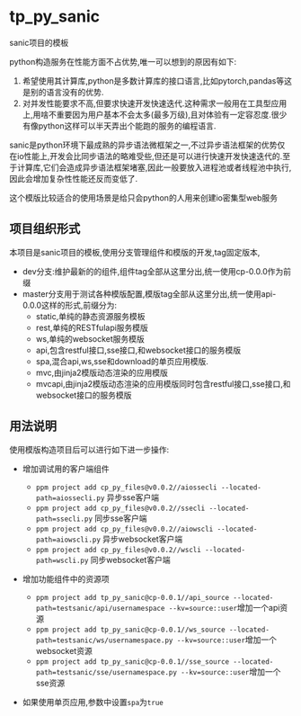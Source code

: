 # tp_py_sanic

sanic项目的模板

python构造服务在性能方面不占优势,唯一可以想到的原因有如下:

1. 希望使用其计算库,python是多数计算库的接口语言,比如pytorch,pandas等这是别的语言没有的优势.
2. 对并发性能要求不高,但要求快速开发快速迭代.这种需求一般用在工具型应用上,用啥不重要因为用户基本不会太多(最多万级),且对体验有一定容忍度.很少有像python这样可以半天弄出个能跑的服务的编程语言.

sanic是python环境下最成熟的异步语法微框架之一,不过异步语法框架的优势仅在io性能上,开发会比同步语法的略难受些,但还是可以进行快速开发快速迭代的.至于计算库,它们会造成异步语法框架堵塞,因此一般要放入进程池或者线程池中执行,因此会增加复杂性性能还反而变低了.

这个模版比较适合的使用场景是给只会python的人用来创建io密集型web服务

## 项目组织形式

本项目是sanic项目的模板,使用分支管理组件和模版的开发,tag固定版本,

+ dev分支:维护最新的的组件,组件tag全部从这里分出,统一使用cp-0.0.0作为前缀
+ master分支用于测试各种模版配置,模版tag全部从这里分出,统一使用api-0.0.0这样的形式,前缀分为:
    + static,单纯的静态资源服务模板
    + rest,单纯的RESTfulapi服务模版
    + ws,单纯的websocket服务模版
    + api,包含restful接口,sse接口,和websocket接口的服务模版
    + spa,混合api,ws,sse和download的单页应用模版.
    + mvc,由jinja2模版动态渲染的应用模版
    + mvcapi,由jinja2模版动态渲染的应用模版同时包含restful接口,sse接口,和websocket接口的服务模版

## 用法说明

使用模版构造项目后可以进行如下进一步操作:

+ 增加调试用的客户端组件

    + `ppm project add cp_py_files@v0.0.2//aiossecli --located-path=aiossecli.py` 异步sse客户端
    + `ppm project add cp_py_files@v0.0.2//ssecli --located-path=ssecli.py` 同步sse客户端
    + `ppm project add cp_py_files@v0.0.2//aiowscli --located-path=aiowscli.py` 异步websocket客户端
    + `ppm project add cp_py_files@v0.0.2//wscli --located-path=wscli.py` 同步websocket客户端

+ 增加功能组件中的资源项

    + `ppm project add tp_py_sanic@cp-0.0.1//api_source --located-path=testsanic/api/usernamespace --kv=source::user`增加一个api资源
    + `ppm project add tp_py_sanic@cp-0.0.1//ws_source --located-path=testsanic/ws/usernamespace.py --kv=source::user`增加一个websocket资源
    + `ppm project add tp_py_sanic@cp-0.0.1//sse_source --located-path=testsanic/sse/usernamespace.py --kv=source::user`增加一个sse资源

+ 如果使用单页应用,参数中设置`spa`为`true`